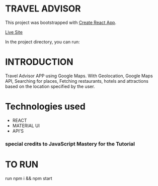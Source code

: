 # TRAVEL ADVISOR

This project was bootstrapped with [Create React App](https://github.com/facebook/create-react-app).

[Live Site](https://jose-travel-advisor.netlify.app/)

In the project directory, you can run:

# INTRODUCTION

Travel Advisor APP using Google Maps. With Geolocation, Google Maps API, Searching for places, Fetching restaurants, hotels and attractions based on the location specified by the user.

# Technologies used

- REACT
- MATERIAL UI
- API'S

### special credits to JavaScript Mastery for the Tutorial

# TO RUN

run npm i && npm start

